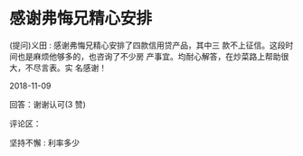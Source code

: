 # 感谢弗悔兄精心安排

(提问)义田 : 感谢弗悔兄精心安排了四款信用贷产品，其中三 款不上征信。这段时间也是麻烦他够多的，也咨询了不少房 产事宜。均耐心解答，在炒菜路上帮助很大，不尽言表。实 名感谢！

2018-11-09

回答：谢谢认可(3 赞)

评论区：

坚持不懈 : 利率多少